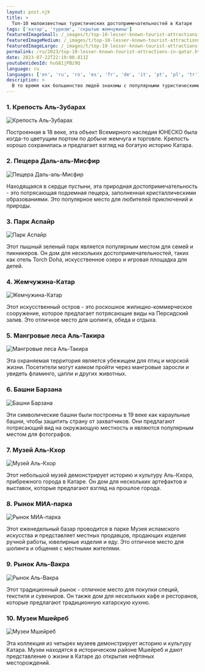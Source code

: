 ```yaml
---
layout: post.njk
title: >
  Топ-10 малоизвестных туристических достопримечательностей в Катаре
tags: ['катар', 'туризм', 'скрытые жемчужины']
featuredImageSmall: /_images/t/top-10-lesser-known-tourist-attractions-in-qatar-cover-ru-small.webp
featuredImageMedium: /_images/t/top-10-lesser-known-tourist-attractions-in-qatar-cover-ru-medium.webp
featuredImageLarge: /_images/t/top-10-lesser-known-tourist-attractions-in-qatar-cover-ru-large.webp
permalink: /ru/2023/top-10-lesser-known-tourist-attractions-in-qatar.html
date: 2023-07-22T22:19:00.811Z
youtubeVideoId: huG81jPBz9Q
language: ru
languages: ['en', 'ru', 'ro', 'es', 'fr', 'de', 'it', 'pt', 'pl', 'tr']
description: >
  В то время как большинство людей знакомы с популярными туристическими местами в Катаре, такими как Музей Исламского Искусства и Сук Вакиф, есть несколько скрытых жемчужин, которые также увлекательны.
---
```


### 1. Крепость Аль-Зубарах

![Крепость Аль-Зубарах](/_images/a/a34e13d6e2ba47ef18814a4a85047d88-medium.webp)

Построенная в 18 веке, эта объект Всемирного наследия ЮНЕСКО была когда-то цветущим портом по добыче жемчуга и торговле. Крепость хорошо сохранилась и предлагает взгляд на богатую историю Катара.

### 2. Пещера Даль-аль-Мисфир

![Пещера Даль-аль-Мисфир](/_images/7/762aa6dddb43671b950dd4b2301b3174-medium.webp)

Находящаяся в сердце пустыни, эта природная достопримечательность - это потрясающая подземная пещера, заполненная кристаллическими образованиями. Это популярное место для любителей приключений и природы.

### 3. Парк Аспайр

![Парк Аспайр](/_images/7/74e250f885666c1986393ce1da52ef5a-medium.webp)

Этот пышный зеленый парк является популярным местом для семей и пикникеров. Он дом для нескольких достопримечательностей, таких как отель Torch Doha, искусственное озеро и игровая площадка для детей.

### 4. Жемчужина-Катар

![Жемчужина-Катар](/_images/6/6c21555a02b84039f5604823490accec-medium.webp)

Этот искусственный остров - это роскошное жилищно-коммерческое сооружение, которое предлагает потрясающие виды на Персидский залив. Это отличное место для шопинга, обеда и отдыха.

### 5. Мангровые леса Аль-Такира

![Мангровые леса Аль-Такира](/_images/d/ddccc92a68353f021a3497588f8448fa-medium.webp)

Эта охраняемая территория является убежищем для птиц и морской жизни. Посетители могут каяком пройти через мангровые заросли и увидеть фламинго, цапли и других животных.

### 6. Башни Барзана

![Башни Барзана](/_images/4/4d4b4233ed3ceb03bf616f7e9b977092-medium.webp)

Эти символические башни были построены в 19 веке как караульные башни, чтобы защитить страну от захватчиков. Они предлагают потрясающий вид на окружающую местность и являются популярным местом для фотографов.

### 7. Музей Аль-Кхор

![Музей Аль-Кхор](/_images/1/1f5aba6499242b1f574fdde2cb16c90d-medium.webp)

Этот небольшой музей демонстрирует историю и культуру Аль-Кхора, прибрежного города в Катаре. Он дом для нескольких артефактов и выставок, которые предлагают взгляд на прошлое города.

### 8. Рынок МИА-парка

![Рынок МИА-парка](/_images/8/8daa656350bd046e14fa53577ceabfa6-medium.webp)

Этот еженедельный базар проводится в парке Музея исламского искусства и представляет местных продавцов, продающих изделия ручной работы, ювелирные изделия и еду. Это отличное место для шопинга и общения с местными жителями.

### 9. Рынок Аль-Вакра

![Рынок Аль-Вакра](/_images/4/4f1e32b047ea04f5a6752ba6b9ee4953-medium.webp)

Этот традиционный рынок - отличное место для покупки специй, текстиля и сувениров. Он также дом для нескольких кафе и ресторанов, которые предлагают традиционную катарскую кухню.

### 10. Музеи Мшейреб

![Музеи Мшейреб](/_images/2/2f44fc650c3833707689c5fc519f5ccb-medium.webp)

Эта коллекция из четырех музеев демонстрирует историю и культуру Катара. Музеи находятся в историческом районе Мшейреб и дают представление о жизни в Катаре до открытия нефтяных месторождений.


